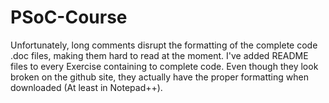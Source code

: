# PSoC-Course

Unfortunately, long comments disrupt the formatting of the complete code .doc files, making them hard to read at the moment.
I've added README files to every Exercise containing to complete code. Even though they look broken on the github site, they actually have the proper formatting when downloaded (At least in Notepad++).
